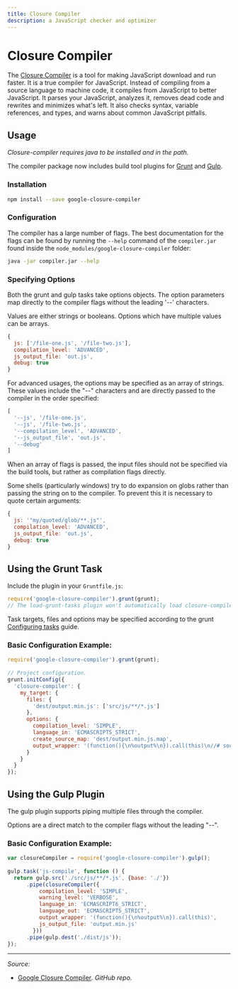 ```yaml
---
title: Closure Compiler
description: a JavaScript checker and optimizer
---
```


# Closure Compiler

The [Closure Compiler](https://developers.google.com/closure/compiler/) is a tool for making JavaScript download and run faster. It is a true compiler for JavaScript. Instead of compiling from a source language to machine code, it compiles from JavaScript to better JavaScript. It parses your JavaScript, analyzes it, removes dead code and rewrites and minimizes what's left. It also checks syntax, variable references, and types, and warns about common JavaScript pitfalls.

## Usage

*Closure-compiler requires java to be installed and in the path.*

The compiler package now includes build tool plugins for [Grunt](/_glossary/GRUNT.md) and [Gulp](/_glossary/GULP.md).

### Installation

```sh
npm install --save google-closure-compiler
```

### Configuration

The compiler has a large number of flags. The best documentation for the flags can be found by running the `--help` command of the `compiler.jar` found inside the `node_modules/google-closure-compiler` folder:

```sh
java -jar compiler.jar --help
```

### Specifying Options

Both the grunt and gulp tasks take options objects. The option parameters map directly to the compiler flags without the leading '--' characters.

Values are either strings or booleans. Options which have multiple values can be arrays.

```js
{
  js: ['/file-one.js', '/file-two.js'],
  compilation_level: 'ADVANCED',
  js_output_file: 'out.js',
  debug: true
}
```

For advanced usages, the options may be specified as an array of strings. These values include the "--" characters and are directly passed to the compiler in the order specified:

```js
[
  '--js', '/file-one.js',
  '--js', '/file-two.js',
  '--compilation_level', 'ADVANCED',
  '--js_output_file', 'out.js',
  '--debug'
]
```

When an array of flags is passed, the input files should not be specified via the build tools, but rather as compilation flags directly.

Some shells (particularly windows) try to do expansion on globs rather than passing the string on to the compiler. To prevent this it is necessary to quote certain arguments:

```js
{
  js: '"my/quoted/glob/**.js"',
  compilation_level: 'ADVANCED',
  js_output_file: 'out.js',
  debug: true
}
```

## Using the Grunt Task

Include the plugin in your `Gruntfile.js`:

```js
require('google-closure-compiler').grunt(grunt);
// The load-grunt-tasks plugin won't automatically load closure-compiler
```
 
Task targets, files and options may be specified according to the grunt [Configuring tasks](http://gruntjs.com/configuring-tasks) guide.

### Basic Configuration Example:

```js
require('google-closure-compiler').grunt(grunt);
 
// Project configuration. 
grunt.initConfig({
  'closure-compiler': {
    my_target: {
      files: {
        'dest/output.min.js': ['src/js/**/*.js']
      },
      options: {
        compilation_level: 'SIMPLE',
        language_in: 'ECMASCRIPT5_STRICT',
        create_source_map: 'dest/output.min.js.map',
        output_wrapper: '(function(){\n%output%\n}).call(this)\n//# sourceMappingURL=output.min.js.map'
      }
    }
  }
});
```

## Using the Gulp Plugin

The gulp plugin supports piping multiple files through the compiler.

Options are a direct match to the compiler flags without the leading "--".

### Basic Configuration Example:

```js
var closureCompiler = require('google-closure-compiler').gulp();
 
gulp.task('js-compile', function () {
  return gulp.src('./src/js/**/*.js', {base: './'})
      .pipe(closureCompiler({
          compilation_level: 'SIMPLE',
          warning_level: 'VERBOSE',
          language_in: 'ECMASCRIPT6_STRICT',
          language_out: 'ECMASCRIPT5_STRICT',
          output_wrapper: '(function(){\n%output%\n}).call(this)',
          js_output_file: 'output.min.js'
        }))
      .pipe(gulp.dest('./dist/js'));
});
```

----------

*Source:*

- [Google Closure Compiler](https://github.com/google/closure-compiler)*. GitHub repo.*
